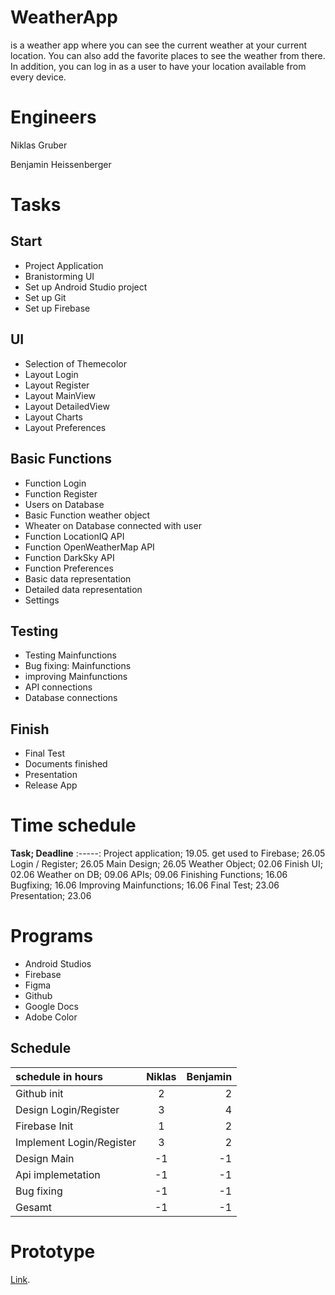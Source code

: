 # WeatherApp

is a weather app where you can see the current weather at your current location. You can also add the favorite places to see the weather from there. In addition, you can log in as a user to have your location available from every device.


# Engineers

Niklas Gruber

Benjamin Heissenberger




# Tasks

## Start

* Project Application
* Branistorming UI
* Set up Android Studio project
* Set up Git
* Set up Firebase

## UI

* Selection of Themecolor
* Layout Login
* Layout Register
* Layout MainView
* Layout DetailedView
* Layout Charts
* Layout Preferences

## Basic Functions

* Function Login
* Function Register
* Users on Database
* Basic Function weather object
* Wheater on Database connected with user
* Function LocationIQ API
* Function OpenWeatherMap API
* Function DarkSky API
* Function Preferences
* Basic data representation
* Detailed data representation
* Settings

## Testing

* Testing Mainfunctions
* Bug fixing: Mainfunctions 
* improving Mainfunctions
* API connections
* Database connections

## Finish

* Final Test
* Documents finished
* Presentation
* Release App

# Time schedule

**Task; Deadline**
:-----:
Project application; 19.05.
get used to Firebase; 26.05
Login / Register; 26.05
Main Design; 26.05
Weather Object; 02.06
Finish UI; 02.06
Weather on DB; 09.06
APIs; 09.06
Finishing Functions; 16.06
Bugfixing; 16.06
Improving Mainfunctions; 16.06
Final Test; 23.06
Presentation; 23.06

# Programs

* Android Studios
* Firebase
* Figma
* Github
* Google Docs
* Adobe Color

## Schedule

| schedule in hours | Niklas | Benjamin |
| :---         |     :---:      |          ---: |
| Github init   | 2     | 2    |
| Design Login/Register   | 3     | 4    |
| Firebase Init     | 1       | 2      |
| Implement Login/Register     | 3       |  2     |
| Design Main     | -1       | -1      |
| Api implemetation     | -1       | -1      |
| Bug fixing     | -1       | -1      |
| Gesamt     | -1       | -1      |-1|

# Prototype

[Link](https://www.figma.com/proto/MQI8Sbfax70np8hqffXL8s/Untitled?node-id=2%3A41&scaling=min-zoom "Optionaler Linktitel").
